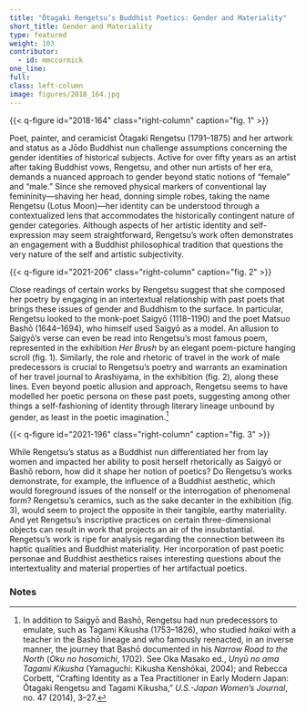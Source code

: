 ```yaml
---
title: "Ōtagaki Rengetsu’s Buddhist Poetics: Gender and Materiality"
short_title: Gender and Materiality
type: featured
weight: 103
contributor:
  - id: mmccormick
one_line:
full:
class: left-column
image: figures/2018_164.jpg
---
```


{{< q-figure id="2018-164" class="right-column" caption="fig. 1" >}}

Poet, painter, and ceramicist Ōtagaki Rengetsu (1791–1875) and her artwork and status as a Jōdo Buddhist nun challenge assumptions concerning the gender identities of historical subjects. Active for over fifty years as an artist after taking Buddhist vows, Rengetsu, and other nun artists of her era, demands a nuanced approach to gender beyond static notions of “female” and “male.” Since she removed physical markers of conventional lay femininity—shaving her head, donning simple robes, taking the name Rengetsu (Lotus Moon)—her identity can be understood through a contextualized lens that accommodates the historically contingent nature of gender categories. Although aspects of her artistic identity and self-expression may seem straightforward, Rengetsu’s work often demonstrates an engagement with a Buddhist philosophical tradition that questions the very nature of the self and artistic subjectivity.

{{< q-figure id="2021-206" class="right-column" caption="fig. 2" >}}

Close readings of certain works by Rengetsu suggest that she composed her poetry by engaging in an intertextual relationship with past poets that brings these issues of gender and Buddhism to the surface. In particular, Rengetsu looked to the monk-poet Saigyō (1118–1190) and the poet Matsuo Bashō (1644–1694), who himself used Saigyō as a model. An allusion to Saigyō’s verse can even be read into Rengetsu’s most famous poem, represented in the exhibition *Her Brush* by an elegant poem-picture hanging scroll (fig. 1). Similarly, the role and rhetoric of travel in the work of male predecessors is crucial to Rengetsu’s poetry and warrants an examination of her travel journal to Arashiyama, in the exhibition (fig. 2), along these lines. Even beyond poetic allusion and approach, Rengetsu seems to have modelled her poetic persona on these past poets, suggesting among other things a self-fashioning of identity through literary lineage unbound by gender, as least in the poetic imagination.[^1]

{{< q-figure id="2021-196" class="right-column" caption="fig. 3" >}}

While Rengetsu’s status as a Buddhist nun differentiated her from lay women and impacted her ability to posit herself rhetorically as Saigyō or Bashō reborn, how did it shape her notion of poetics? Do Rengetsu’s works demonstrate, for example, the influence of a Buddhist aesthetic, which would foreground issues of the nonself or the interrogation of phenomenal form? Rengetsu’s ceramics, such as the sake decanter in the exhibition (fig. 3), would seem to project the opposite in their tangible, earthy materiality. And yet Rengetsu’s inscriptive practices on certain three-dimensional objects can result in work that projects an air of the insubstantial. Rengetsu’s work is ripe for analysis regarding the connection between its haptic qualities and Buddhist materiality. Her incorporation of past poetic personae and Buddhist aesthetics raises interesting questions about the intertextuality and material properties of her artifactual poetics.

### Notes

[^1]: In addition to Saigyō and Bashō, Rengetsu had nun predecessors to emulate, such as Tagami Kikusha (1753–1826), who studied *haikai* with a teacher in the Bashō lineage and who famously reenacted, in an inverse manner, the journey that Bashō documented in his *Narrow Road to the North* (*Oku no hosomichi*, 1702). See Oka Masako ed., *Unyū no ama Tagami Kikusha* (Yamaguchi: Kikusha Kenshōkai, 2004); and Rebecca Corbett, “Crafting Identity as a Tea Practitioner in Early Modern Japan: Ōtagaki Rengetsu and Tagami Kikusha,” *U.S.-Japan Women’s Journal*, no. 47 (2014), 3–27.
